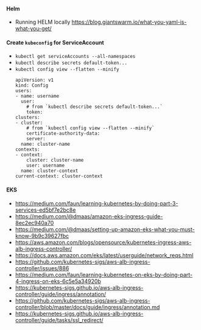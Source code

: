 #### Helm
- Running HELM locally <https://blog.giantswarm.io/what-you-yaml-is-what-you-get/>

#### Create `kubeconfig` for ServiceAccount 
- `kubectl get serviceAccounts --all-namespaces`
- `kubectl describe secrets default-token...`
- `kubectl config view --flatten --minify`
    ```
    apiVersion: v1
    kind: Config
    users:
    - name: username
      user:
        # from `kubectl describe secrets default-token...`
        token:
    clusters:
    - cluster:
        # from `kubectl config view --flatten --minify`
        certificate-authority-data:
        server:
      name: cluster-name
    contexts:
    - context:
        cluster: cluster-name
        user: username
      name: cluster-context
    current-context: cluster-context
    ```
#### EKS
- https://medium.com/faun/learning-kubernetes-by-doing-part-3-services-ed5bf7e2bc8e
- https://medium.com/@dmaas/amazon-eks-ingress-guide-8ec2ec940a70
- https://medium.com/@dmaas/setting-up-amazon-eks-what-you-must-know-9b9c39627fbc
- https://aws.amazon.com/blogs/opensource/kubernetes-ingress-aws-alb-ingress-controller/
- https://docs.aws.amazon.com/eks/latest/userguide/network_reqs.html
- https://github.com/kubernetes-sigs/aws-alb-ingress-controller/issues/886
- https://medium.com/faun/learning-kubernetes-on-eks-by-doing-part-4-ingress-on-eks-6c5e5a34920b
- https://kubernetes-sigs.github.io/aws-alb-ingress-controller/guide/ingress/annotation/
- https://github.com/kubernetes-sigs/aws-alb-ingress-controller/blob/master/docs/guide/ingress/annotation.md
- https://kubernetes-sigs.github.io/aws-alb-ingress-controller/guide/tasks/ssl_redirect/
